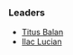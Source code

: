 ### Leaders
* [Titus Balan](mailto:titus.balan@owasp.org)
* [Ilac Lucian](mailto:ilca.lucian@owasp.org)
